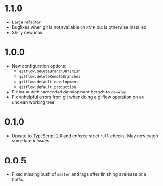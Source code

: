 # 1.1.0

- Large refactor
- Bugfixes when git is not available on `PATH` but is otherwise installed.
- Shiny new icon.

# 1.0.0

- New configuration options:
    - `gitflow.deleteBranchOnfinish`
    - `gitflow.deleteRemoteBranches`
    - `gitflow.default.development`
    - `gitflow.default.production`
- Fix issue with hardcoded development branch to `develop`.
- Fix unhelpful errors from git when doing a gitflow operation on an unclean
  working tree

# 0.1.0

- Update to TypeScript 2.0 and enforce strict `null` checks. May now catch some
  latent issues.

# 0.0.5

- Fixed missing push of ``master`` and tags after finishing a release or a
  hotfix.
